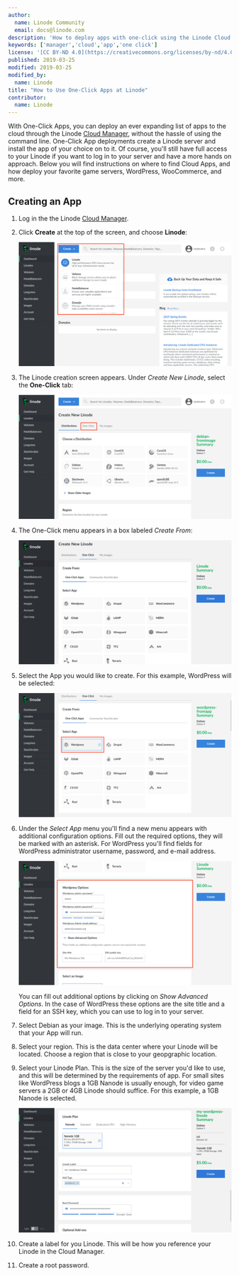 ```yaml
---
author:
  name: Linode Community
  email: docs@linode.com
description: 'How to deploy apps with one-click using the Linode Cloud Manager'
keywords: ['manager','cloud','app','one click']
license: '[CC BY-ND 4.0](https://creativecommons.org/licenses/by-nd/4.0)'
published: 2019-03-25
modified: 2019-03-25
modified_by:
  name: Linode
title: "How to Use One-Click Apps at Linode"
contributor:
  name: Linode
---
```


With One-Click Apps, you can deploy an ever expanding list of apps to the cloud through the Linode [Cloud Manager](https://cloud.linode.com), without the hassle of using the command line. One-Click App deployments create a Linode server and install the app of your choice on to it. Of course, you'll still have full access to your Linode if you want to log in to your server and have a more hands on approach. Below you will find instructions on where to find Cloud Apps, and how deploy your favorite game servers, WordPress, WooCommerce, and more.

## Creating an App

1.  Log in the the Linode [Cloud Manager](https://cloud.linode.com).
2.  Click **Create** at the top of the screen, and choose **Linode**:

    ![Click 'Create' at the top of the screen and choose 'Linode' from the dropdown menu.](one-click-create-a-linode.png)

3. The Linode creation screen appears. Under *Create New Linode*, select the **One-Click** tab:

    ![Select the 'One-Click' tab on the Create New Linode page.](one-click-select-one-click-tab.png)

4.  The One-Click menu appears in a box labeled *Create From*:

    ![The `One-Click` menu.](one-click-create-from-one-click-apps.png)

5.  Select the App you would like to create. For this example, WordPress will be selected:

    ![Select WordPress.](one-click-select-wordpress.png)

6.  Under the *Select App* menu you'll find a new menu appears with additional configuration options. Fill out the required options, they will be marked with an asterisk. For WordPress you'll find fields for WordPress administrator username, password, and e-mail address.

    ![Fill out the required Options fields, which are marked with an asterisk.](one-click-wordpress-config-options.png)

    You can fill out additional options by clicking on *Show Advanced Options*. In the case of WordPress these options are the site title and a field for an SSH key, which you can use to log in to your server.

7.  Select Debian as your image. This is the underlying operating system that your App will run.

8.  Select your region. This is the data center where your Linode will be located. Choose a region that is close to your geopgraphic location.

9.  Select your Linode Plan. This is the size of the server you'd like to use, and this will be determined by the requirements of app. For small sites like WordPress blogs a 1GB Nanode is usually enough, for video game servers a 2GB or 4GB Linode should suffice. For this example, a 1GB Nanode is selected.

    ![Choose a plan.](one-click-pick-plan.png)

10. Create a label for you Linode. This will be how you reference your Linode in the Cloud Manager.
11. Create a root password.